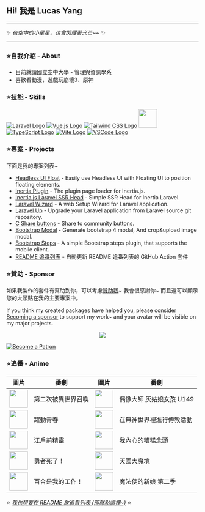 ## Hi! 我是 Lucas Yang

---

✨ *夜空中的小星星，也會閃耀著光芒~~* ✨

---

### ⭐自我介紹 - About

* 目前就讀國立空中大學 - 管理與資訊學系
* 喜歡看動漫，遊戲玩崩壞3、原神

### ⭐技能 - Skills

[![Laravel Logo](https://skillicons.dev/icons?i=laravel&theme=light)](https://laravel.com/)
[![Vue.js Logo](https://skillicons.dev/icons?i=vue&theme=light)](https://vuejs.org/)
[![Tailwind CSS Logo](https://skillicons.dev/icons?i=tailwind&theme=light)](https://tailwindcss.com/)
<a href="https://inertiajs.com/"><img src="https://star-note-lucas.vercel.app/images/inertiajs-logo-rounded.svg" width="48" height="48"></a>
[![TypeScript Logo](https://skillicons.dev/icons?i=ts)](https://www.typescriptlang.org/)
[![Vite Logo](https://skillicons.dev/icons?i=vite&theme=light)](https://vitejs.dev/)
[![VSCode Logo](https://skillicons.dev/icons?i=vscode&theme=light)](https://code.visualstudio.com/)

### ⭐專案 - Projects

下面是我的專案列表~

* [Headless UI Float](https://github.com/ycs77/headlessui-float) - Easily use Headless UI with Floating UI to position floating elements.
* [Inertia Plugin](https://github.com/ycs77/inertia-plugin) - The plugin page loader for Inertia.js.
* [Inertia.js Laravel SSR Head](https://github.com/ycs77/inertia-laravel-ssr-head) - Simple SSR Head for Inertia Laravel.
* [Laravel Wizard](https://github.com/ycs77/laravel-wizard) - A web Setup Wizard for Laravel application.
* [Laravel Up](https://laravel-up.vercel.app/) - Upgrade your Laravel application from Laravel source git repository.
* [C Share buttons](https://github.com/ycs77/jquery-plugin-c-share) - Share to community buttons.
* [Bootstrap Modal](https://github.com/ycs77/jquery-plugin-bsModal) - Generate bootstrap 4 modal, And crop&upload image modal.
* [Bootstrap Steps](https://github.com/ycs77/bootstrap-steps) - A simple Bootstrap steps plugin, that supports the mobile client.
* [README 追番列表](https://github.com/ycs77/readme-anime-list) - 自動更新 README 追番列表的 GitHub Action 套件

### ⭐贊助 - Sponsor

如果我製作的套件有幫助到你，可以考慮[贊助我](https://www.patreon.com/ycs77)~ 我會很感謝你~ 而且還可以顯示您的大頭貼在我的主要專案中。

If you think my created packages have helped you, please consider [Becoming a sponsor](https://www.patreon.com/ycs77) to support my work~ and your avatar will be visible on my major projects.

<p align="center">
  <a href="https://www.patreon.com/ycs77">
    <img src="https://cdn.jsdelivr.net/gh/ycs77/static/sponsors.svg"/>
  </a>
</p>

<a href="https://www.patreon.com/ycs77">
  <img src="https://c5.patreon.com/external/logo/become_a_patron_button.png" alt="Become a Patron" />
</a>

<br />

### ⭐追番 - Anime

| 圖片 | 番劇 | 圖片 | 番劇 |
| --- | --- | --- | --- |
| [<img src="https://lain.bgm.tv/r/100/pic/cover/l/28/eb/354421_I1TZS.jpg" width="48">](https://lain.bgm.tv/pic/cover/l/28/eb/354421_I1TZS.jpg) | 第二次被異世界召喚 | [<img src="https://lain.bgm.tv/r/100/pic/cover/l/58/c1/376703_g5559.jpg" width="48">](https://lain.bgm.tv/pic/cover/l/58/c1/376703_g5559.jpg) | 偶像大師 灰姑娘女孩 U149 |
| [<img src="https://lain.bgm.tv/r/100/pic/cover/l/63/4e/357961_RtPiz.jpg" width="48">](https://lain.bgm.tv/pic/cover/l/63/4e/357961_RtPiz.jpg) | 躍動青春 | [<img src="https://lain.bgm.tv/r/100/pic/cover/l/e5/59/377607_cy005.jpg" width="48">](https://lain.bgm.tv/pic/cover/l/e5/59/377607_cy005.jpg) | 在無神世界裡進行傳教活動 |
| [<img src="https://lain.bgm.tv/r/100/pic/cover/l/d7/ea/387803_nQONr.jpg" width="48">](https://lain.bgm.tv/pic/cover/l/d7/ea/387803_nQONr.jpg) | 江戶前精靈 | [<img src="https://lain.bgm.tv/r/100/pic/cover/l/01/ee/394260_VMqvV.jpg" width="48">](https://lain.bgm.tv/pic/cover/l/01/ee/394260_VMqvV.jpg) | 我內心的糟糕念頭 |
| [<img src="https://lain.bgm.tv/r/100/pic/cover/l/f4/3f/379639_2wRNn.jpg" width="48">](https://lain.bgm.tv/pic/cover/l/f4/3f/379639_2wRNn.jpg) | 勇者死了！ | [<img src="https://lain.bgm.tv/r/100/pic/cover/l/ba/c9/404804_1sTp8.jpg" width="48">](https://lain.bgm.tv/pic/cover/l/ba/c9/404804_1sTp8.jpg) | 天國大魔境 |
| [<img src="https://lain.bgm.tv/r/100/pic/cover/l/2b/79/381666_RfyR1.jpg" width="48">](https://lain.bgm.tv/pic/cover/l/2b/79/381666_RfyR1.jpg) | 百合是我的工作！ | [<img src="https://lain.bgm.tv/r/100/pic/cover/l/74/ac/399820_yjUcD.jpg" width="48">](https://lain.bgm.tv/pic/cover/l/74/ac/399820_yjUcD.jpg) | 魔法使的新娘 第二季 |

⭐ *[我也想要在 README 放追番列表 (那就點這裡~)](https://github.com/ycs77/readme-anime-list)* ⭐
